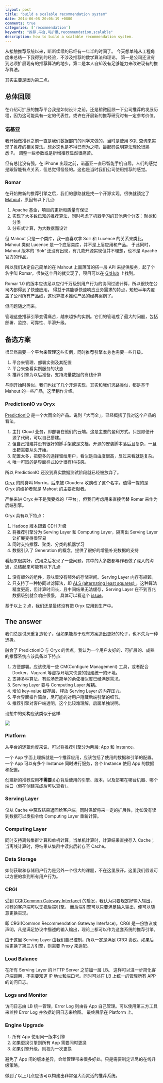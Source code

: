 ```yaml
---
layout: post
title: "build a scalable recommendation system"
date: 2014-06-08 20:06:19 +0800
comments: true
categories: ['recommendation']
keywords: "推荐,平台,可扩展,recommendation,scalable"
description: how to build a scalable recommendation system.
---
```


从接触推荐系统以来，断断续续的已经有一年半的时间了。
今天想单纯从工程角度来总结一下我得到的经验，不涉及推荐的数学算法和理论。
第一是公司还没有到必须扩展现有的推荐算法的地步，第二是本人自知没有足够能力来改进现有的推荐算法。

其实主要是因为第二点。

## 总体回顾

在介绍可扩展的推荐平台我是如何设计之前，还是稍微回顾一下公司推荐的发展历程，因为这可能具有一定的代表性。或许在开展新的推荐研究时有一定参考价值。

### 诺基亚

我开始做推荐之前一直是我们数据部门的同学来做的，当时是使用 SQL 查询来实现了推荐的相关算法。想必这也是不得已而为之吧，最起码说明算法理论很熟悉:P。
调整一些参数或是新增推荐显然很痛苦。

但有总比没有强，在 iPhone 出现之前，诺基亚一直已智能手机自居。人们的感觉是跟智能有点关系，但总觉得怪怪的。这也是当时我们公司使用推荐的感觉。

### Romar

在开始做新的推荐引擎之后，我们的思路就是找一个开源实现。很快就锁定了 [Mahout][1]，原因有以下几点:

1. Apache 基金，项目的更新和质量有保证
2. 实现了大多数已知的推荐算法，同时考虑了机器学习的其他两个分支：聚类和分类
2. 分布式计算，为大数据而设计

但 Mahout 只是一个类库，我一直喜欢拿 Solr 和 Lucence 的关系来类比。 Mahout 类似 Lucence 是一个底层类库，并不是上层应用和产品。
于此同时，Mahout 版本的 'Solr' 还没有出现，有几款开源实现但并不理想，也不是 Apache 官方的作品。

所以我们决定自己简单的在 Mahout 上面薄薄的搭一层 API 来提供服务，起了个名字叫 Romar。很快这个目的就实现了，项目可以在 [GitHub][2] 上找到。

Romar 1.0 的版本应该足以应付千万级别用户行为的协同过滤计算，所以很快在公司内部得到了快速应用。
得益于其能够快速响应业务需求的特点，短短半年内覆盖了公司所有产品线，这也算技术推动产品的经典案例了。

但问题随之而来。

管理这些推荐引擎变得痛苦，越来越多的实例。它们的管理成了最大的问题，包括部署、监控、可靠性、平滑升级。

<!-- More -->

## 备选方案

很显然需要一个平台来管理这些实例，同时推荐引擎本身也需要一些升级。

1. 平台来管理、部署实例及其配置
2. 平台来查看实例服务的状态
3. 推荐引擎为以后准备，支持海量数据的离线计算

与刚开始时类似，我们也找了几个开源实现，其实和我们思路类似，都是基于 Mahout 的一些产品，这里稍作介绍。

### PredictionIO vs Oryx

[PredictionIO][3] 是一个大而全的产品。说到「大而全」，已经概括了我对这个产品的看法。

1. 主打 Cloud 业务，即部署在他们的云端。这是主要的盈利方式。只是顺便开源了代码，可以自己搭建。
2. 但自己搭建并没有很好的脚手架或是文档，开源的安装脚本落后且复杂，一旦出错需要从头开始。
3. 配置太多，把更多的选择留给用户，看似是自由度很高，反过来看就是复杂。
4. 唯一可取的是界面样式设计很有科技感。

所以 PredictionIO 还没到真实数据测试阶段就已经被放弃了。

[Oryx][4] 的前身叫 Myrrix，后来被 Cloudera 收购改了这个名字。值得一提的是 Oryx 的维护者就是 Mahout 的主要贡献者。

严格来讲 Oryx 并不是我要找的「平台」，但我们考虑用来直接代替 Romar 来作为后端引擎。

Oryx 具有以下特点：

1. Hadoop 版本跟着 CDH 升级
2. 将推荐引擎分为 Serving Layer 和 Computing Layer，隔离出 Serving Layer 让扩展变得很容易
3. 同时支持推荐、聚类、分类的机器学习
4. 数据引入了 Generation 的概念，提供了很好的增量补充数据的支持

看起来很美好，试用之后发现了一些问题，其中的大多数都与作者做了深入的沟通，总结起来可能有以下几点:

1. 没有额外的组件，意味着没有额外的存储空间。Serving Layer 内存有瓶颈。
2. 只支持了一种协同过滤算法，即 [ALS (alternating least squares) ][6]。这种算法精度更高，但计算时间长，且中间结果无法缓存，Serving Layer 在不到百兆数据级别就会响应很慢。
具体可以看这个 [issue][5]。

基于以上 2 点，我们还是最终没有把 Oryx 应用到生产中。

## The answer

我们总是讨厌重复造轮子，但如果能基于现有方案造出更好的轮子，也不失为一种选择。

融合了 PredictionIO 与 Oryx 的优点，我认为一个用户友好的、可扩展的、成熟的推荐系统应该具备以下特点:

1. 方便部署。应该使用一些 CM(Configure Management) 工具，或者配合 Docker、Vagrant 等虚拟环境来快速的搭建统一的环境。
2. 支持多种算法，有些场景简单的余弦相似度已经满足需求。
3. Serving Layer 要与 Computing Layer 解耦。
4. 增加 key-value 缓存层，释放 Serving Layer 的内存压力。
5. 平台界面操作简单，尽可能的对用户隐藏后端引擎的细节。
6. 推荐引擎对客户端透明，这个比较难理解，后面单独说明。

设想中的架构应该类似于这样:

<img src="{{ root_url }}/images/rec-arch.png" />

### Platform

从平台的逻辑角度来说，可以将推荐引擎分为两层: App 和 Instance。

一个 App 字面上理解就是一个推荐应用，应该包括了使用的数据和引擎的配置。
一个 App 可以有多个 Instance 同时进行服务，各个 Instance 使用 App 的数据和配置。

创建新的推荐应用**不需要**关心背后使用的引擎、版本，以及部署在哪台机器、哪个端口（但在创建完成后可以查看）。

### Serving Layer

仅从 Cache 中获取结果返回给客户端。同时保留将来一定的扩展性，比如没有读到数据可以发指令给 Computing Layer 重新计算。

### Computing Layer

同时支持离线集群计算和单机计算。当单机计算时，计算结果直接存入 Cache；当离线计算时，将结果从集群中读出后转存至 Cache。

### Data Storage

如何获取和存储用户行为是另外一个很大的课题，不在这里展开。这里我们假设可以方便的拿到所有用户行为。

### CRGI

受到 [CGI(Common Gateway Interface)][7] 的启发，我认为只要规定好输入输出，推荐的客户端可以无视后端引擎。
而后端引擎可以只要满足输入输出，便可以随意更换实现。

即 CRGI(Common Recommendation Gateway Interface)，CRGI 是一份协议或声明，凡是满足协议中描述的输入输出，理论上都可以作为这套系统的推荐引擎。

由于这里 Serving Layer 由我们自己控制，所以一定是满足 CRGI 协议。如果后端更换了第三方引擎，则需要 Proxy 来适配。

### Load Balance

在所有 Serving Layer 的 HTTP Server 之前加一层 LB。
这样可以进一步简化客户端调用，不需要知道 IP 地址和端口号。同时可以在 LB 上统一的管理所有 APP 的访问日志。

### Logs and Monitor

访问日志由 LB 统一管理，Error Log 则由各 App 自己管理。可以使用第三方工具来监控 Error Log 并依据访问日志来绘图。
最终展示在 Platform 上。

### Engine Upgrade

1. 所有 App 使用同一版本引擎
2. 如果更换引擎则所有 App 需要同时更换
3. 如果引擎升级，则视为一次更换

避免了 App 间的版本差异，会给管理带来很多好处。只是需要制定详尽的在线升级策略。

做到了以上几点应该可以构建出非常强大而灵活的推荐系统。

[1]: https://mahout.apache.org/
[2]: https://github.com/anjuke/romar
[3]: http://prediction.io/
[4]: https://github.com/cloudera/oryx
[5]: https://github.com/cloudera/oryx/issues/55
[6]: https://github.com/cloudera/oryx#collaborative-filtering--recommendation
[7]: http://en.wikipedia.org/wiki/Common_Gateway_Interface
